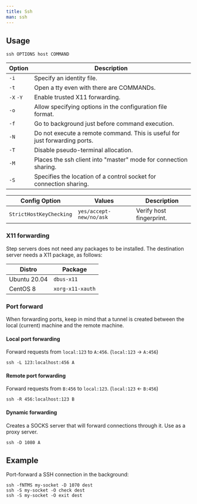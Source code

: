 ```yaml
---
title: Ssh
man: ssh
---
```


## Usage

```shell
ssh OPTIONS host COMMAND
```

| Option | Description |
| --- | --- |
| `-i` | Specify an identity file. |
| `-t` | Open a tty even with there are COMMANDs. |
| `-X` `-Y` | Enable trusted X11 forwarding. |
| `-o` | Allow specifying options in the configuration file format. |
| `-f` | Go to background just before command execution. |
| `-N` | Do not execute a remote command. This is useful for just forwarding ports. |
| `-T` | Disable pseudo-terminal allocation. |
| `-M` | Places the ssh client into "master" mode for connection sharing. |
| `-S` | Specifies the location of a control socket for connection sharing. |

| Config Option | Values | Description |
| --- | --- | --- |
| `StrictHostKeyChecking` | `yes/accept-new/no/ask` | Verify host fingerprint. |

### X11 forwarding

Step servers does not need any packages to be installed.
The destination server needs a X11 package, as follows:

| Distro | Package |
| --- | --- |
| Ubuntu 20.04 | `dbus-x11` |
| CentOS 8 | `xorg-x11-xauth` |

### Port forward

When forwarding ports,
keep in mind that a tunnel is created between the local (current) machine and the remote machine.

#### Local port forwarding

Forward requests from `local:123` to `A:456`.
(`local:123` → `A:456`)

```shell
ssh -L 123:localhost:456 A
```

#### Remote port forwarding

Forward requests from `B:456` to `local:123`.
(`local:123` ← `B:456`)

```shell
ssh -R 456:localhost:123 B
```

#### Dynamic forwarding

Creates a SOCKS server that will forward connections through it.
Use as a proxy server.

```shell
ssh -D 1080 A
```

## Example

Port-forward a SSH connection in the background:

```shell
ssh -fNTMS my-socket -D 1070 dest
ssh -S my-socket -O check dest
ssh -S my-socket -O exit dest
```

